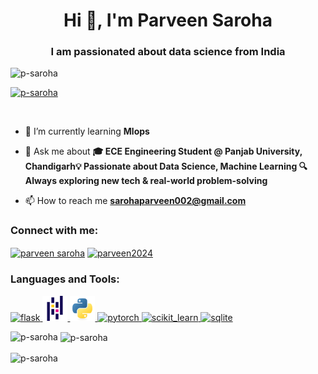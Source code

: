 <h1 align="center">Hi 👋, I'm Parveen Saroha</h1>
<h3 align="center">I am passionated about data science from India</h3>

<p align="left"> <img src="https://komarev.com/ghpvc/?username=p-saroha&label=Profile%20views&color=0e75b6&style=flat" alt="p-saroha" /> </p>

<p align="left"> <a href="https://github.com/ryo-ma/github-profile-trophy"><img src="https://github-profile-trophy.vercel.app/?username=p-saroha" alt="p-saroha" /></a> </p>

<p align="left"> <a href="https://twitter.com/" target="blank"><img src="https://img.shields.io/twitter/follow/?logo=twitter&style=for-the-badge" alt="" /></a> </p>

- 🌱 I’m currently learning **Mlops**

- 💬 Ask me about **🎓 ECE Engineering Student @ Panjab University, Chandigarh💡 Passionate about Data Science, Machine Learning 🔍 Always exploring new tech & real-world problem-solving**

- 📫 How to reach me **sarohaparveen002@gmail.com**

<h3 align="left">Connect with me:</h3>
<p align="left">
<a href="https://linkedin.com/in/parveen saroha" target="blank"><img align="center" src="https://raw.githubusercontent.com/rahuldkjain/github-profile-readme-generator/master/src/images/icons/Social/linked-in-alt.svg" alt="parveen saroha" height="30" width="40" /></a>
<a href="https://kaggle.com/parveen2024" target="blank"><img align="center" src="https://raw.githubusercontent.com/rahuldkjain/github-profile-readme-generator/master/src/images/icons/Social/kaggle.svg" alt="parveen2024" height="30" width="40" /></a>
</p>

<h3 align="left">Languages and Tools:</h3>
<p align="left"> <a href="https://flask.palletsprojects.com/" target="_blank" rel="noreferrer"> <img src="https://www.vectorlogo.zone/logos/pocoo_flask/pocoo_flask-icon.svg" alt="flask" width="40" height="40"/> </a> <a href="https://pandas.pydata.org/" target="_blank" rel="noreferrer"> <img src="https://raw.githubusercontent.com/devicons/devicon/2ae2a900d2f041da66e950e4d48052658d850630/icons/pandas/pandas-original.svg" alt="pandas" width="40" height="40"/> </a> <a href="https://www.python.org" target="_blank" rel="noreferrer"> <img src="https://raw.githubusercontent.com/devicons/devicon/master/icons/python/python-original.svg" alt="python" width="40" height="40"/> </a> <a href="https://pytorch.org/" target="_blank" rel="noreferrer"> <img src="https://www.vectorlogo.zone/logos/pytorch/pytorch-icon.svg" alt="pytorch" width="40" height="40"/> </a> <a href="https://scikit-learn.org/" target="_blank" rel="noreferrer"> <img src="https://upload.wikimedia.org/wikipedia/commons/0/05/Scikit_learn_logo_small.svg" alt="scikit_learn" width="40" height="40"/> </a> <a href="https://www.sqlite.org/" target="_blank" rel="noreferrer"> <img src="https://www.vectorlogo.zone/logos/sqlite/sqlite-icon.svg" alt="sqlite" width="40" height="40"/> </a> </p>

<p><img align="left" src="https://github-readme-stats.vercel.app/api/top-langs?username=p-saroha&show_icons=true&locale=en&layout=compact" alt="p-saroha" /></p>

<p>&nbsp;<img align="center" src="https://github-readme-stats.vercel.app/api?username=p-saroha&show_icons=true&locale=en" alt="p-saroha" /></p>

<p><img align="center" src="https://github-readme-streak-stats.herokuapp.com/?user=p-saroha&" alt="p-saroha" /></p>
